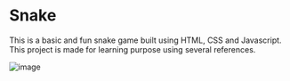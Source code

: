 # Snake 

This is a basic and fun snake game built using HTML, CSS and Javascript.
This project is made for learning purpose using several references. 

![image](https://github.com/user-attachments/assets/4f58d55d-bb46-45de-9d36-1c34ddbefc70)
